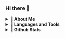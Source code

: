 ### Hi there 👋




<details>
  <summary>📜 <b>About Me</b></summary>
Hello, my name is emanuel and I am a student of electrical engineering at the federal university of itajuba.

Some of my hobbies are programming (mainly python and c++, but I always like to try new things) and electronics.
## Find me
### 📩 [E-mail](mailto:emanuel.alves@unifei.edu.br)
### 💼 [LinkedIn](https://www.linkedin.com/in/emanuel-alves-2001/)

</details>

<details>
  <summary>📜 <b>Languages and Tools</b></summary>
  
![C](https://img.shields.io/badge/c-%2300599C.svg?style=for-the-badge&logo=c&logoColor=white&style=flat)
![C++](https://img.shields.io/badge/c++-%2300599C.svg?style=for-the-badge&logo=c%2B%2B&logoColor=white&style=flat)
![JavaScript](https://img.shields.io/badge/javascript-%23323330.svg?style=for-the-badge&logo=javascript&logoColor=%23F7DF1E&style=flat)
![Octave](https://img.shields.io/badge/OCTAVE-darkblue?style=for-the-badge&logo=octave&logoColor=fcd683&style=flat)
![Python](https://img.shields.io/badge/python-3670A0?style=for-the-badge&logo=python&logoColor=ffdd54&style=flat)
![Shell Script](https://img.shields.io/badge/shell_script-%23121011.svg?style=for-the-badge&logo=gnu-bash&logoColor=white&style=flat)
![Arduino](https://img.shields.io/badge/-Arduino-00979D?style=for-the-badge&logo=Arduino&logoColor=white&style=flat)
![Jupyter Notebook](https://img.shields.io/badge/jupyter-%23FA0F00.svg?style=for-the-badge&logo=jupyter&logoColor=white&style=flat)
</details>
<details>
  <summary>📜 <b>Github Stats</b></summary>
  
![Anurag's GitHub stats](https://github-readme-stats.vercel.app/api?username=emanuel-alves&theme=dracula&show_icons=true&hide=contribs,issues)
[![Top Langs](https://github-readme-stats.vercel.app/api/top-langs/?username=emanuel-alves&show_icons=true&theme=dracula&border=false&layout=compact)](https://github.com/emanuel-alves)

## Main Public Projects:
[![Readme Card](https://github-readme-stats.vercel.app/api/pin/?username=emanuel-alves&repo=pybench&theme=dracula)](https://github.com/emanuel-alves/pybench)
[![Readme Card](https://github-readme-stats.vercel.app/api/pin/?username=emanuel-alves&repo=command2img&theme=dracula)](https://github.com/emanuel-alves/command2img)

</details>
<!--
**emanuel-alves/emanuel-alves** is a ✨ _special_ ✨ repository because its `README.md` (this file) appears on your GitHub profile.

Here are some ideas to get you started:

- 🔭 I’m currently working on ...
- 🌱 I’m currently learning ...
- 👯 I’m looking to collaborate on ...
- 🤔 I’m looking for help with ...
- 💬 Ask me about ...
- 📫 How to reach me: ...
- 😄 Pronouns: ...
- ⚡ Fun fact: ...
-->

